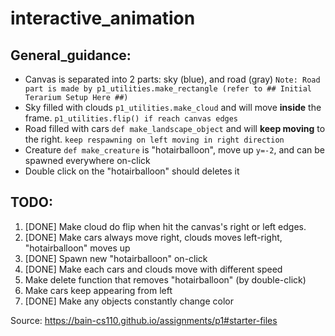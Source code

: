 # interactive_animation

## General_guidance:
  * Canvas is separated into 2 parts: sky (blue), and road (gray)
  `Note: Road part is made by p1_utilities.make_rectangle (refer to ## Initial Terarium Setup Here ##)`
  * Sky filled with clouds `p1_utilities.make_cloud` and will move **inside** the frame. `p1_utilities.flip() if reach canvas edges`
  * Road filled with cars `def make_landscape_object` and will **keep moving** to the right. `keep respawning on left moving in right direction`
  * Creature `def make_creature` is "hotairballoon", move up `y=-2`, and can be spawned everywhere on-click
  * Double click on the "hotairballoon" should deletes it

## TODO:
  1. [DONE] Make cloud do flip when hit the canvas's right or left edges.
  2. [DONE] Make cars always move right, clouds moves left-right, "hotairballoon" moves up
  3. [DONE] Spawn new "hotairballoon" on-click
  4. [DONE] Make each cars and clouds move with different speed
  5. Make delete function that removes "hotairballoon" (by double-click)
  6. Make cars keep appearing from left
  7. [DONE] Make any objects constantly change color

Source: https://bain-cs110.github.io/assignments/p1#starter-files 